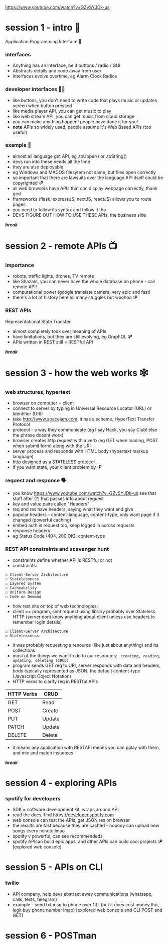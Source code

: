 https://www.youtube.com/watch?v=GZvSYJDk-us

# session 1 - intro 👋
Application Programming Interface 🧩
### interfaces
- Anything has an interface, be it buttons / radio / GUI
- Abstracts details and code away from user
- Interfaces evolve overtime, eg Alarm Clock Radios
### developer interfaces 👨‍💻
- like buttons, you don't need to write code that plays music or updates screen when button pressed
- like media player API, you can get music to play
- like web stream API, you can get music from cloud storage 
- you can make anything happen! people have done it for you!
- **note** APIs so widely used, people assume it's Web Based APIs (too useful)
### example 📰
- almost all language got API, eg .toUpper() or .toString()
- devs run into these needs all the time
- they are also deployable
- eg Windows and MACOS filesytem not same, but files open correctly
- so important that there are lawsuits over the language API itself could be copyrighted ***:P***
- all web browsers have APIs that can display webpage correctly, thank god
- frameworks (flask, expressJS, nextJS, reactJS) allows you to route pages
- you need to follow its syntax and follow it tho
- DEVS FIGURE OUT HOW TO USE THESE APIs, the business side

***break***

# session 2 - remote APIs 📺
### importance
- robots, traffic lights, drones, TV remote
- like Shazam, you can never have the whole database on phone - call remote API!
- computational power (google translate camera, very epic and fast)
- there's a lot of history here lol many stuggles but woohoo ***:P***
### REST APIs
Representational State Transfer 
- almost completely took over meaning of APIs
- have limitations, but they are still evolving, eg GraphQL ***:P***
- APIs written in REST still = RESTful API 

***break***

# session 3 - how the web works 🕸
### web structures, hypertext
- browser on computer = client
- connect to server by typing in Universal Resource Locator (URL) or Identifier (URI)
- take http://www.spacejam.com, it has a scheme, HyperText Transfer Protocol
- protocol - a way they communicate (eg I say Hack, you say Club! else the phrase doesnt work)
- browser creates http request with a verb (eg GET when loading, POST when submit form) along with the URI
- server process and responds with HTML body (hypertext markup language)
- http designed as a STATELESS protocol
- if you want state, your client problem dy ***:P***
### request and response 🗣
- you know https://www.youtube.com/watch?v=GZvSYJDk-us see that stuff after (?) that passes info about request
- key and value pairs called "Headers" 
- req and res have headers, saying what they want and give
- popular headers - content-language, content-type, only want page if it changed (powerful caching)
- embed auth in request too, keep logged in across requests
- response headers
- eg Status Code (404, 200 OK), content-type
### REST API constraints and scavenger hunt
- constraints define whether API is RESTful or not
- constraints: 
```
☐ Client-Server Architecture
☐ Statelessness
☐ Layered System
☐ Cacheability
☐ Uniform Design
☐ Code on Demand
```
- how rest sits on top of web technologies:
- client == program, sent request using library probably over Stateless HTTP (server dont know anything about client unless use headers to remember login details)
```
☑ Client-Server Architecture
☑ Statelessness
```
- it was probably requesting a resource (like just about anything) and its collections
- most of the things we want to do to our resources:
` creating, reading, updating, deleting (CRUD)`
- program sends GET req to URI, server responds with data and headers, body typically represented as JSON, the default content-type (Javascript Object Notation)
- HTTP verbs to clarify req in RESTful APIs

| HTTP Verbs | CRUD | 
|---|---|
| GET | Read |
| POST | Create |
| PUT | Update |
| PATCH | Update |
| DELETE | Delete |

- it means any application with RESTAPI means you can pplay with them, and mix and match instances 

***break***

# session 4 - exploring APIs
### spotify for developers
- SDK = software development kit, wraps around API
- read the docs, find https://developer.spotify.com
- web console can test the APIs, get JSON res on browser
- the results are fast because they are cached - nobody can upload new songs every minute lmao
- spotify v powerful, can see recommendeds
- spotify APIcan build epic apps, and other APIs can build cool projects ***:P***
[explored web console]

# session 5 - APIs on CLI
### twilio 
- API company, help devs abstract away communications (whatsapp, calls, texts, telegram)
- example - send txt msg to phone over CLI (but it does cost money tho, legit buy phone number lmao)
[explored web console and CLI POST and GET]

# session 6 - POSTman
